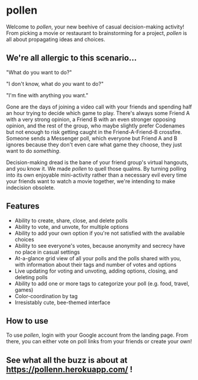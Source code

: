 # pollen

Welcome to *pollen*, your new beehive of casual decision-making activity! From picking a movie or restaurant to brainstorming for a project, *pollen* is all about propagating ideas and choices.

## We're all allergic to this scenario...

"What do you want to do?"

"I don't know, what do *you* want to do?"

"I'm fine with anything you want."

Gone are the days of joining a video call with your friends and spending half an hour trying to decide which game to play. There's always some Friend A with a very strong opinion, a Friend B with an even stronger opposing opinion, and the rest of the group, who maybe slightly prefer Codenames but not enough to risk getting caught in the Friend-A-Friend-B crossfire. Someone sends a Messenger poll, which everyone but Friend A and B ignores because they don't even care what game they choose, they just want to do *something*.

Decision-making dread is the bane of your friend group's virtual hangouts, and you know it. We made *pollen* to quell those qualms. By turning polling into its own enjoyable mini-activity rather than a necessary evil every time your friends want to watch a movie together, we're intending to make indecision obsolete.

## Features
- Ability to create, share, close, and delete polls
- Ability to vote, and unvote, for multiple options
- Ability to add your own option if you're not satisfied with the available choices
- Ability to see everyone's votes, because anonymity and secrecy have no place in casual settings
- At-a-glance grid view of all your polls and the polls shared with you, with information about their tags and number of votes and options
- Live updating for voting and unvoting, adding options, closing, and deleting polls
- Ability to add one or more tags to categorize your poll (e.g. food, travel, games)
- Color-coordination by tag
- Irresistably cute, bee-themed interface

## How to use
To use *pollen*, login with your Google account from the landing page. From there, you can either vote on poll links from your friends or create your own!

## See what all the buzz is about at https://pollenn.herokuapp.com/ !
